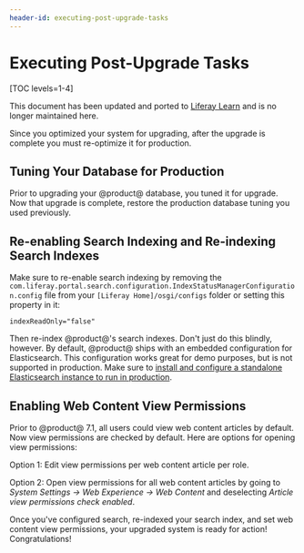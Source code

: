 ```yaml
---
header-id: executing-post-upgrade-tasks
---
```


# Executing Post-Upgrade Tasks

[TOC levels=1-4]

<aside class="alert alert-info">
  <span class="wysiwyg-color-blue120">This document has been updated and ported to <a href="https://learn.liferay.com/dxp/7.x/en/installation-and-upgrades/upgrading-liferay/upgrade-basics/post-upgrade-considerations.html">Liferay Learn</a> and is no longer maintained here.</span>
</aside>

Since you optimized your system for upgrading, after the upgrade is complete
you must re-optimize it for production. 

## Tuning Your Database for Production 

Prior to upgrading your @product@ database, you tuned it for upgrade. Now that
upgrade is complete, restore the production database tuning you used previously.

## Re-enabling Search Indexing and Re-indexing Search Indexes

Make sure to re-enable search indexing by removing the
`com.liferay.portal.search.configuration.IndexStatusManagerConfiguration.config`
file from your `[Liferay Home]/osgi/configs` folder or setting this property in
it: 

```properties
indexReadOnly="false"
```

Then re-index @product@'s search indexes. Don't just do this blindly,
however. By default, @product@ ships with an embedded configuration for
Elasticsearch. This configuration works great for demo purposes, but is not
supported in production. Make sure to
[install and configure a standalone Elasticsearch instance to run in production](/docs/7-2/deploy/-/knowledge_base/d/installing-elasticsearch).

## Enabling Web Content View Permissions

Prior to @product@ 7.1, all users could view web content articles by default.
Now view permissions are checked by default. Here are options for opening view
permissions:

Option 1: Edit view permissions per web content article per role. 

Option 2: Open view permissions for all web content articles by going to
*System Settings &rarr; Web Experience &rarr; Web Content* and deselecting
*Article view permissions check enabled*. 

Once you've configured search, re-indexed your search index, and set web content
view permissions, your upgraded system is ready for action! Congratulations! 
